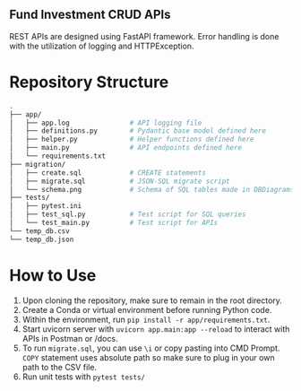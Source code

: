 ## Fund Investment CRUD APIs

REST APIs are designed using FastAPI framework. Error handling is done with the utilization of logging and HTTPException.

# Repository Structure

```bash
.
├── app/   
│   ├── app.log               # API logging file
│   ├── definitions.py        # Pydantic base model defined here
│   ├── helper.py             # Helper functions defined here
│   ├── main.py               # API endpoints defined here
│   └── requirements.txt
├── migration/   
│   ├── create.sql            # CREATE statements
│   ├── migrate.sql           # JSON-SQL migrate script
│   └── schema.png            # Schema of SQL tables made in DBDiagrams
├── tests/   
│   ├── pytest.ini           
│   ├── test_sql.py           # Test script for SQL queries
│   └── test_main.py          # Test script for APIs
└── temp_db.csv               
└── temp_db.json              
```

# How to Use

1. Upon cloning the repository, make sure to remain in the root directory.
2. Create a Conda or virtual environment before running Python code.
3. Within the environment, run `pip install -r app/requirements.txt`.
4. Start uvicorn server with `uvicorn app.main:app --reload` to interact with APIs in Postman or /docs.
5. To run `migrate.sql`, you can use `\i` or copy pasting into CMD Prompt. `COPY` statement uses absolute path so make sure to plug in your own path to the CSV file.
6. Run unit tests with `pytest tests/`


